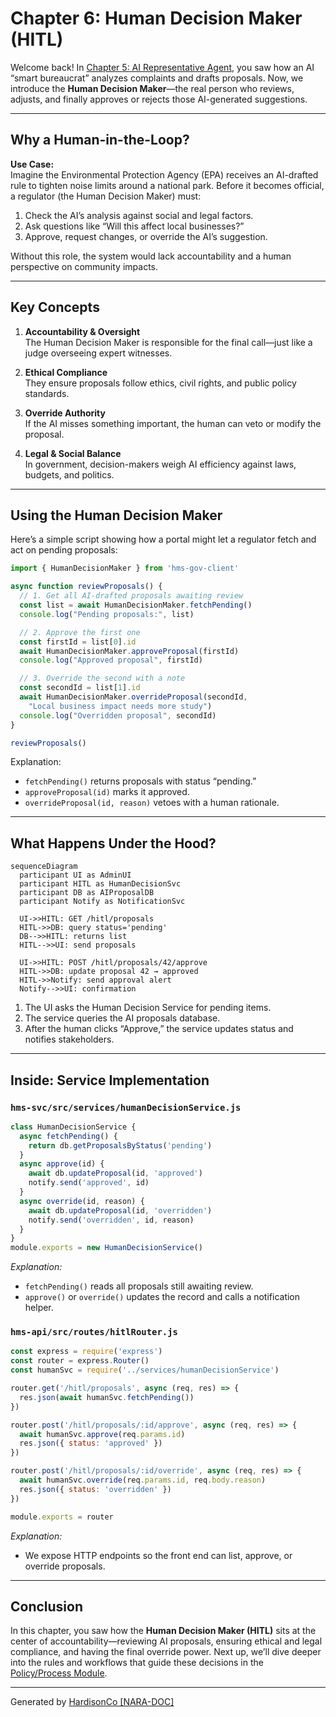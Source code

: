 # Chapter 6: Human Decision Maker (HITL)

Welcome back! In [Chapter 5: AI Representative Agent](05_ai_representative_agent_.md), you saw how an AI “smart bureaucrat” analyzes complaints and drafts proposals. Now, we introduce the **Human Decision Maker**—the real person who reviews, adjusts, and finally approves or rejects those AI-generated suggestions.

---

## Why a Human-in-the-Loop?

**Use Case:**  
Imagine the Environmental Protection Agency (EPA) receives an AI-drafted rule to tighten noise limits around a national park. Before it becomes official, a regulator (the Human Decision Maker) must:

1. Check the AI’s analysis against social and legal factors.  
2. Ask questions like “Will this affect local businesses?”  
3. Approve, request changes, or override the AI’s suggestion.

Without this role, the system would lack accountability and a human perspective on community impacts.

---

## Key Concepts

1. **Accountability & Oversight**  
   The Human Decision Maker is responsible for the final call—just like a judge overseeing expert witnesses.

2. **Ethical Compliance**  
   They ensure proposals follow ethics, civil rights, and public policy standards.

3. **Override Authority**  
   If the AI misses something important, the human can veto or modify the proposal.

4. **Legal & Social Balance**  
   In government, decision-makers weigh AI efficiency against laws, budgets, and politics.

---

## Using the Human Decision Maker

Here’s a simple script showing how a portal might let a regulator fetch and act on pending proposals:

```javascript
import { HumanDecisionMaker } from 'hms-gov-client'

async function reviewProposals() {
  // 1. Get all AI-drafted proposals awaiting review
  const list = await HumanDecisionMaker.fetchPending()
  console.log("Pending proposals:", list)

  // 2. Approve the first one
  const firstId = list[0].id
  await HumanDecisionMaker.approveProposal(firstId)
  console.log("Approved proposal", firstId)

  // 3. Override the second with a note
  const secondId = list[1].id
  await HumanDecisionMaker.overrideProposal(secondId, 
    "Local business impact needs more study")
  console.log("Overridden proposal", secondId)
}

reviewProposals()
```

Explanation:  
- `fetchPending()` returns proposals with status “pending.”  
- `approveProposal(id)` marks it approved.  
- `overrideProposal(id, reason)` vetoes with a human rationale.

---

## What Happens Under the Hood?

```mermaid
sequenceDiagram
  participant UI as AdminUI
  participant HITL as HumanDecisionSvc
  participant DB as AIProposalDB
  participant Notify as NotificationSvc

  UI->>HITL: GET /hitl/proposals
  HITL->>DB: query status='pending'
  DB-->>HITL: returns list
  HITL-->>UI: send proposals

  UI->>HITL: POST /hitl/proposals/42/approve
  HITL->>DB: update proposal 42 → approved
  HITL->>Notify: send approval alert
  Notify-->>UI: confirmation
```

1. The UI asks the Human Decision Service for pending items.  
2. The service queries the AI proposals database.  
3. After the human clicks “Approve,” the service updates status and notifies stakeholders.

---

## Inside: Service Implementation

### `hms-svc/src/services/humanDecisionService.js`

```javascript
class HumanDecisionService {
  async fetchPending() {
    return db.getProposalsByStatus('pending')
  }
  async approve(id) {
    await db.updateProposal(id, 'approved')
    notify.send('approved', id)
  }
  async override(id, reason) {
    await db.updateProposal(id, 'overridden')
    notify.send('overridden', id, reason)
  }
}
module.exports = new HumanDecisionService()
```

*Explanation:*  
- `fetchPending()` reads all proposals still awaiting review.  
- `approve()` or `override()` updates the record and calls a notification helper.

### `hms-api/src/routes/hitlRouter.js`

```javascript
const express = require('express')
const router = express.Router()
const humanSvc = require('../services/humanDecisionService')

router.get('/hitl/proposals', async (req, res) => {
  res.json(await humanSvc.fetchPending())
})

router.post('/hitl/proposals/:id/approve', async (req, res) => {
  await humanSvc.approve(req.params.id)
  res.json({ status: 'approved' })
})

router.post('/hitl/proposals/:id/override', async (req, res) => {
  await humanSvc.override(req.params.id, req.body.reason)
  res.json({ status: 'overridden' })
})

module.exports = router
```

*Explanation:*  
- We expose HTTP endpoints so the front end can list, approve, or override proposals.

---

## Conclusion

In this chapter, you saw how the **Human Decision Maker (HITL)** sits at the center of accountability—reviewing AI proposals, ensuring ethical and legal compliance, and having the final override power. Next up, we’ll dive deeper into the rules and workflows that guide these decisions in the [Policy/Process Module](07_policy_process_module_.md).

---

Generated by [HardisonCo [NARA-DOC]](https://github.com/The-Pocket/Tutorial-Codebase-Knowledge)